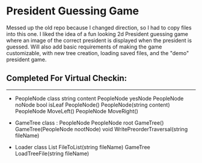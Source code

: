 # President Guessing Game

Messed up the old repo because I changed direction, so I had to copy files into this one. I liked the idea of a fun looking 2d President guessing game where an image of the correct president is displayed when the president is guessed. Will also add basic requirements of making the game customizable, with new tree creation, loading saved files, and the "demo" president game.

## Completed For Virtual Checkin:
---
- PeopleNode class
string content
PeopleNode yesNode
PeopleNode noNode
bool isLeaf
PeopleNode()
PeopleNode(string content)
PeopleNode MoveLeft()
PeopleNode MoveRight()

- GameTree class : PeopleNode
PeopleNode root
GameTree()
GameTree(PeopleNode nootNode)
void WritePreorderTraversal(string fileName)

- Loader class
List<string> FileToList(string fileName)
GameTree LoadTreeFile(string fileName)